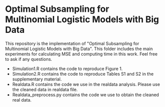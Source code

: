 # Optimal Subsampling for Multinomial Logistic Models with Big Data

This repository is the implementation of "Optimal Subsampling for Multinomial Logistic Models with Big Data". 
This folder includes the main experiments for calculating MSE and computing time in this work. 
Feel free to ask if any questions.
* Simulation1.R contains the code to reproduce Figure 1.
* Simulation2.R contains the code to reproduce Tables S1 and S2 in the supplementary material.
* Realdata.R contains the code we use in the realdata analysis. Please use the cleaned data in realdata file.
* Realdata_preprocess.py contains the code we use to obtain the cleaned real data.
